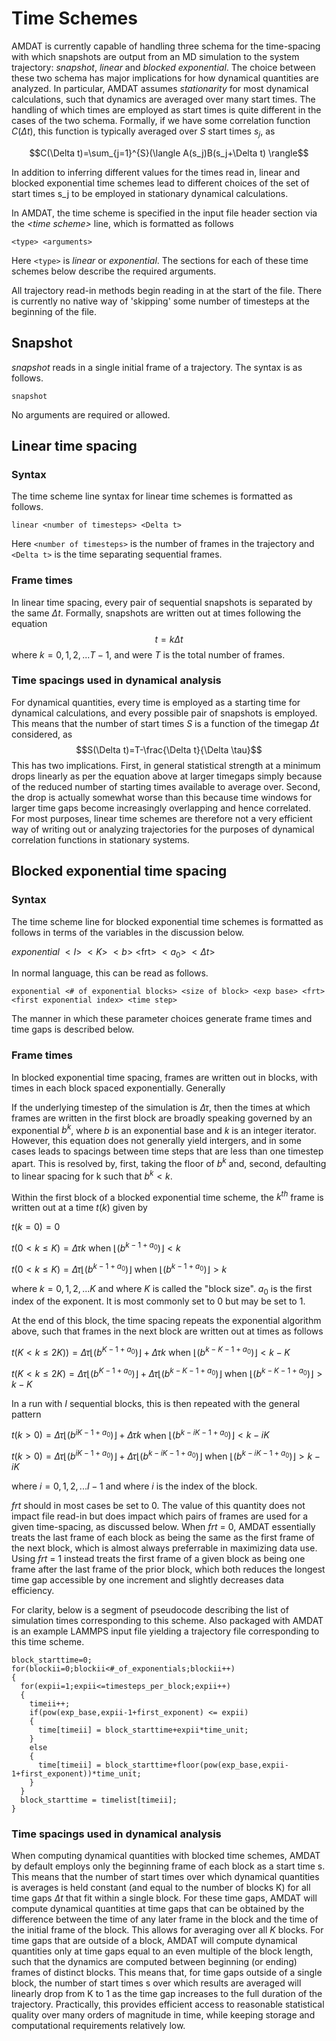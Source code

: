 <h1>Time Schemes</h1>

AMDAT is currently capable of handling three schema for the time-spacing with which snapshots are output from an MD simulation to the system trajectory: _snapshot_, _linear_ and _blocked exponential_. The choice between these two schema has major implications for how dynamical quantities are analyzed. In particular, AMDAT assumes _stationarity_ for most dynamical calculations, such that dynamics are averaged over many start times. The handling of which times are employed as start times is quite different in the cases of the two schema. Formally, if we have some correlation function $C(\Delta t)$, this function is typically averaged over $S$ start times $s_j$, as

$$C(\Delta t)=\sum_{j=1}^{S}(\langle A(s_j)B(s_j+\Delta t) \rangle$$

In addition to inferring different values for the times read in, linear and blocked exponential time schemes lead to different choices of the set of start times s_j to be employed in stationary dynamical calculations.

In AMDAT, the time scheme is specified in the input file header section via the _\<time scheme\>_ line, which is formatted as follows

```
<type> <arguments>
```

Here ``<type>`` is _linear_ or _exponential_. The sections for each of these time schemes below describe the required arguments. 

All trajectory read-in methods begin reading in at the start of the file. There is currently no native way of 'skipping' some number of timesteps at the beginning of the file.

<h2>Snapshot</h2>

_snapshot_ reads in a single initial frame of a trajectory. The syntax is as follows.

```
snapshot
```

No arguments are required or allowed.

<h2>Linear time spacing</h2>

<h3>Syntax</h3>

The time scheme line syntax for linear time schemes is formatted as follows.

```
linear <number of timesteps> <Delta t>
```

Here ``<number of timesteps>`` is the number of frames in the trajectory and ``<Delta t>`` is the time separating sequential frames.

<h3>Frame times</h3>

In linear time spacing, every pair of sequential snapshots is separated by the same $\Delta t$. Formally, snapshots are written out at times following the equation
$$t=k\Delta t$$
where $k=0,1,2,...T-1$, and were $T$ is the total number of frames.

<h3>Time spacings used in dynamical analysis</h3>

For dynamical quantities, every time is employed as a starting time for dynamical calculations, and every possible pair of snapshots is employed. This means that the number of start times $S$ is a function of the timegap $\Delta t$ considered, as
$$S(\Delta t)=T-\frac{\Delta t}{\Delta \tau}$$
This has two implications. First, in general statistical strength at a minimum drops linearly as per the equation above at larger timegaps simply because of the reduced number of starting times available to average over. Second, the drop is actually somewhat worse than this because time windows for larger time gaps become increasingly overlapping and hence correlated. For most purposes, linear time schemes are therefore not a very efficient way of writing out or analyzing trajectories for the purposes of  dynamical correlation functions in stationary systems.

<h2>Blocked exponential time spacing</h2>

<h3>Syntax</h3>

The time scheme line for blocked exponential time schemes is formatted as follows in terms of the variables in the discussion below.

_exponential_ $< I >$ $< K >$ $< b >$ \<frt\> $< a_0 >$ $< \Delta t >$

In normal language, this can be read as follows.

```
exponential <# of exponential blocks> <size of block> <exp base> <frt> <first exponential index> <time step>
```

The manner in which these parameter choices generate frame times and time gaps is described below.

<h3>Frame times</h3>

In blocked exponential time spacing, frames are written out in blocks, with times in each block spaced exponentially. Generally 

If the underlying timestep of the simulation is $\Delta \tau$, then the times at which frames are written in the first block are broadly speaking governed by an exponential $b^k$, where $b$ is an exponential base and $k$ is an integer iterator. However, this equation does not generally yield intergers, and in some cases leads to spacings between time steps that are less than one timestep apart. This is resolved by, first, taking the floor of $b^k$ and, second, defaulting to linear spacing for k such that $b^k < k$.

Within the first block of a blocked exponential time scheme, the $k^{th}$ frame is written out at a time $t(k)$ given by

$t(k=0)=0$

$t(0 < k \leq K)=\Delta \tau k$ when $\left\lfloor{(b^{k-1+a_0})}\right\rfloor < k$

$t(0 < k \leq K)=\Delta \tau \left\lfloor{(b^{k-1+a_0})}\right\rfloor$ when $\left\lfloor{(b^{k-1+a_0})}\right\rfloor > k$

where $k=0,1,2,...K$ and where $K$ is called the "block size". $a_0$ is the first index of the exponent. It is most commonly set to 0 but may be set to 1.

At the end of this block, the time spacing repeats the exponential algorithm above, such that frames in the next block are written out at times as follows

$t(K < k \leq 2K))=\Delta \tau \left\lfloor{(b^{K-1+a_0})}\right\rfloor + \Delta \tau k$ when $\left\lfloor{(b^{k-K-1+a_0})}\right\rfloor < k - K$

$t(K < k \leq 2K)=\Delta \tau \left\lfloor{(b^{K-1+a_0})}\right\rfloor + \Delta \tau \left\lfloor{(b^{k-K-1+a_0})}\right\rfloor$ when $\left\lfloor{(b^{k-K-1+a_0})}\right\rfloor > k - K$

In a run with $I$ sequential blocks, this is then repeated with the general pattern

$t(k > 0)=\Delta \tau \left\lfloor{(b^{i K-1+a_0})}\right\rfloor + \Delta \tau k$ when $\left\lfloor{(b^{k-i K-1+a_0})}\right\rfloor < k-iK$

$t(k > 0)=\Delta \tau \left\lfloor{(b^{i K-1+a_0})}\right\rfloor + \Delta \tau \left\lfloor{(b^{k-i K-1+a_0})}\right\rfloor$ when $\left\lfloor{(b^{k-i K-1+a_0})}\right\rfloor > k-iK$

where $i = 0, 1, 2, ...I-1$ and where $i$ is the index of the block.



_frt_ should in most cases be set to 0. The value of this quantity does not impact file read-in but does impact which pairs of frames are used for a given time-spacing, as discussed below. When _frt_ = 0, AMDAT essentially treats the last frame of each block as being the same as the first frame of the next block, which is almost always preferrable in maximizing data use. Using _frt_ = 1 instead treats the first frame of a given block as being one frame after the last frame of the prior block, which both reduces the longest time gap accessible by one increment and slightly decreases data efficiency. 

For clarity, below is a segment of pseudocode describing the list of simulation times corresponding to this scheme. Also packaged with AMDAT is an example LAMMPS input file yielding a trajectory file corresponding to this time scheme.

    block_starttime=0;
    for(blockii=0;blockii<#_of_exponentials;blockii++)
    {
      for(expii=1;expii<=timesteps_per_block;expii++)
      {
        timeii++;
        if(pow(exp_base,expii-1+first_exponent) <= expii)
        {
          time[timeii] = block_starttime+expii*time_unit;
        }
        else
        {
          time[timeii] = block_starttime+floor(pow(exp_base,expii-1+first_exponent))*time_unit;
        }
      }
      block_starttime = timelist[timeii];
    }

<h3>Time spacings used in dynamical analysis</h3>

When computing dynamical quantities with blocked time schemes, AMDAT by default employs only the beginning frame of each block as a start time s. This means that the number of start times over which dynamical quantities is averages is held constant (and equal to the number of blocks K) for all time gaps $\Delta t$ that fit within a single block. For these time gaps, AMDAT will compute dynamical quantities at time gaps that can be obtained by the difference between the time of any later frame in the block and the time of the initial frame of the block. This allows for averaging over all $K$ blocks. For time gaps that are outside of a block, AMDAT will compute dynamical quantities only at time gaps equal to an even multiple of the block length, such that the dynamics are computed between beginning (or ending) frames of distinct blocks. This means that, for time gaps outside of a single block, the number of start times s over which results are averaged will linearly drop from K to 1 as the time gap increases to the full duration of the trajectory. Practically, this provides efficient access to reasonable statistical quality over many orders of magnitude in time, while keeping storage and computational requirements relatively low.
